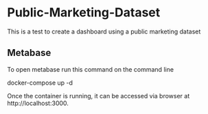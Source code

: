 # Public-Marketing-Dataset
This is a test to create a dashboard using a public marketing dataset

## Metabase
To open metabase run this command on the command line

docker-compose up -d

Once the container is running, it can be accessed via browser at http://localhost:3000.